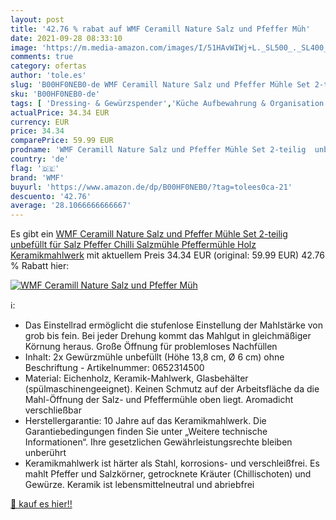 ```yaml
---
layout: post
title: '42.76 % rabat auf WMF Ceramill Nature Salz und Pfeffer Müh'
date: 2021-09-28 08:33:10
image: 'https://m.media-amazon.com/images/I/51HAvWIWj+L._SL500_._SL400_.jpg'
comments: true
category: ofertas
author: 'tole.es'
slug: 'B00HF0NEB0-de WMF Ceramill Nature Salz und Pfeffer Mühle Set 2-teilig...'
sku: 'B00HF0NEB0-de'
tags: [ 'Dressing- & Gewürzspender','Küche Aufbewahrung & Organisation','Küche, Haushalt & Wohnen','Küche, Kochen & Backen','Pfeffermühlen','wmf', ]
actualPrice: 34.34 EUR
currency: EUR
price: 34.34
comparePrice: 59.99 EUR
prodname: 'WMF Ceramill Nature Salz und Pfeffer Mühle Set 2-teilig  unbefüllt  für Salz  Pfeffer  Chilli  Salzmühle  Pfeffermühle Holz  Keramikmahlwerk'
country: 'de'
flag: '🇩🇪'
brand: 'WMF'
buyurl: 'https://www.amazon.de/dp/B00HF0NEB0/?tag=tolees0ca-21'
descuento: '42.76'
average: '28.1066666666667'
---
```


Es gibt ein [WMF Ceramill Nature Salz und Pfeffer Mühle Set 2-teilig  unbefüllt  für Salz  Pfeffer  Chilli  Salzmühle  Pfeffermühle Holz  Keramikmahlwerk](https://www.amazon.de/dp/B00HF0NEB0/?tag=tolees0ca-21) mit aktuellem Preis 34.34 EUR (original: 59.99 EUR) 42.76 % Rabatt hier:

[![WMF Ceramill Nature Salz und Pfeffer Müh](https://m.media-amazon.com/images/I/51HAvWIWj+L._SL500_._SL400_.jpg)](https://www.amazon.de/dp/B00HF0NEB0/?tag=tolees0ca-21)

ℹ️:

- Das Einstellrad ermöglicht die stufenlose Einstellung der Mahlstärke von grob bis fein. Bei jeder Drehung kommt das Mahlgut in gleichmäßiger Körnung heraus. Große Öffnung für problemloses Nachfüllen
- Inhalt: 2x Gewürzmühle unbefüllt (Höhe 13,8 cm, Ø 6 cm) ohne Beschriftung - Artikelnummer: 0652314500
- Material: Eichenholz, Keramik-Mahlwerk, Glasbehälter (spülmaschinengeeignet). Keinen Schmutz auf der Arbeitsfläche da die Mahl-Öffnung der Salz- und Pfeffermühle oben liegt. Aromadicht verschließbar
- Herstellergarantie: 10 Jahre auf das Keramikmahlwerk. Die Garantiebedingungen finden Sie unter „Weitere technische Informationen“. Ihre gesetzlichen Gewährleistungsrechte bleiben unberührt
- Keramikmahlwerk ist härter als Stahl, korrosions- und verschleißfrei. Es mahlt Pfeffer und Salzkörner, getrocknete Kräuter (Chillischoten) und Gewürze. Keramik ist lebensmittelneutral und abriebfrei

[🛒 kauf es hier!!](https://www.amazon.de/dp/B00HF0NEB0/?tag=tolees0ca-21)
